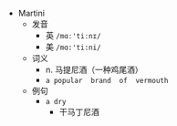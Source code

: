 - Martini
  - 发音
    - 英 `/mɑː'tiːnɪ/`
    - 美 `/mɑ:'ti:ni/`
  - 词义
    - n. 马提尼酒（一种鸡尾酒）
    - `a popular  brand  of  vermouth `
  - 例句
    - `a dry`
      - 干马丁尼酒

